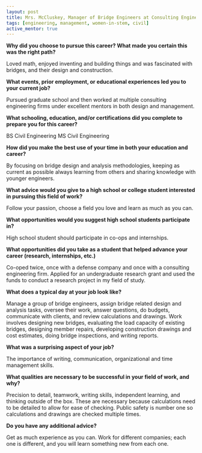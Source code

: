 ```yaml
---
layout: post
title: Mrs. McCluskey, Manager of Bridge Engineers at Consulting Engineering Firm
tags: [engineering, management, women-in-stem, civil]
active_mentor: true
---
```


**Why did you choose to pursue this career?  What made you certain this was the right path?**

Loved math, enjoyed inventing and building things and was fascinated with bridges, and their design and construction.

**What events, prior employment, or educational experiences led you to your current job?**

Pursued graduate school and then worked at multiple consulting engineering firms under excellent mentors in both design and management.

**What schooling, education, and/or certifications did you complete to prepare you for this career?**

BS Civil Engineering
MS Civil Engineering

**How did you make the best use of your time in both your education and career?**

By focusing on bridge design and analysis methodologies, keeping as current as possible always learning from others and sharing knowledge with younger engineers.

**What advice would you give to a high school or college student interested in pursuing this field of work?**

Follow your passion, choose a field you love and learn as much as you can.

**What opportunities would you suggest high school students participate in?**

High school student should participate in co-ops and internships.

**What opportunities did you take as a student that helped advance your career (research, internships, etc.)**

Co-oped twice, once with a defense company and once with a consulting engineering firm. Applied for an undergraduate research grant and used the funds to conduct a research project in my field of study.

**What does a typical day at your job look like?**

Manage a group of bridge engineers, assign bridge related design and analysis tasks, oversee their work, answer questions, do budgets, communicate with clients, and review calculations and drawings. Work involves designing new bridges, evaluating the load capacity of existing bridges, designing member repairs, developing construction drawings and cost estimates, doing bridge inspections, and writing reports.

**What was a surprising aspect of your job?**

The importance of writing, communication, organizational and time management skills.

**What qualities are necessary to be successful in your field of work, and why?**

Precision to detail, teamwork, writing skills, independent learning, and thinking outside of the box. These are necessary because calculations need to be detailed to allow for ease of checking. Public safety is number one so calculations and drawings are checked multiple times.

**Do you have any additional advice?**

Get as much experience as you can. Work for different companies; each one is different, and you will learn something new from each one.
